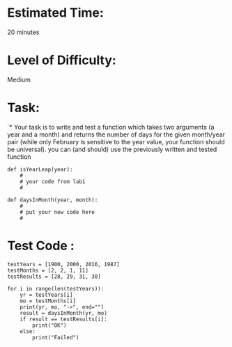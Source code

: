 # Estimated Time:
20 minutes

# Level of Difficulty:
Medium


# Task:
`* Your task is to write and test a function which takes two arguments (a year and a month) and returns the number of days for the given month/year pair (while only February is sensitive to the year value, your function should be universal).  you can (and should) use the previously written and tested function
```
def isYearLeap(year):
    #
    # your code from lab1
    #

def daysInMonth(year, month):
    #
    # put your new code here    
    #
```

# Test Code :
```
testYears = [1900, 2000, 2016, 1987]
testMonths = [2, 2, 1, 11]
testResults = [28, 29, 31, 30]

for i in range(len(testYears)):
    yr = testYears[i]
    mo = testMonths[i]
    print(yr, mo, "->", end="")
    result = daysInMonth(yr, mo)
    if result == testResults[i]:
        print("OK")
    else:
        print("Failed")
```
